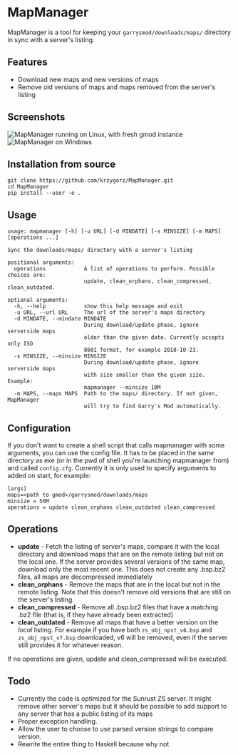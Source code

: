 # MapManager
MapManager is a tool for keeping your `garrysmod/downloads/maps/` directory in sync with a server's listing.
## Features
* Download new maps and new versions of maps
* Remove old versions of maps and maps removed from the server's listing
## Screenshots
![](https://i.imgur.com/POssDOr.png "MapManager running on Linux, with fresh gmod instance")
![](https://i.imgur.com/eHO0DUP.jpg "MapManager on Windows")
## Installation from source
```
git clone https://github.com/krzygorz/MapManager.git
cd MapManager
pip install --user -e .
```
## Usage
```
usage: mapmanager [-h] [-u URL] [-d MINDATE] [-s MINSIZE] [-m MAPS] [operations ...]

Sync the downloads/maps/ directory with a server's listing

positional arguments:
  operations            A list of operations to perform. Possible choices are:
                        update, clean_orphans, clean_compressed, clean_outdated.

optional arguments:
  -h, --help            show this help message and exit
  -u URL, --url URL     The url of the server's maps directory
  -d MINDATE, --mindate MINDATE
                        During download/update phase, ignore serverside maps
                        older than the given date. Currently accepts only ISO
                        8601 format, for example 2018-10-23.
  -s MINSIZE, --minsize MINSIZE
                        During download/update phase, ignore serverside maps
                        with size smaller than the given size. Example:
                        mapmanager --minsize 10M
  -m MAPS, --maps MAPS  Path to the maps/ directory. If not given, MapManager
                        will try to find Garry's Mod automatically.
```

## Configuration
If you don't want to create a shell script that calls mapmanager with some arguments, you can use the config file. It has to be placed in the same directory as exe (or in the pwd of shell you're launching mapmanager from) and called `config.cfg`. Currently it is only used to specify arguments to added on start, for example:
```
[args]
maps=<path to gmod>/garrysmod/downloads/maps
minsize = 50M
operations = update clean_orphans clean_outdated clean_compressed
```

## Operations
* **update** - Fetch the listing of server's maps, compare it with the local directory and download maps that are on the remote listing but not on the local one. If the server provides several versions of the same map, download only the most recent one. This does not create any .bsp.bz2 files, all maps are decompressed immediately 
* **clean_orphans** - Remove the maps that are in the local but not in the remote listing. Note that this doesn't remove old versions that are still on the server's listing.
* **clean_compressed** - Remove all .bsp.bz2 files that have a matching .bz2 file (that is, if they have already been extracted)
* **clean_outdated** - Remove all maps that have a better version on the *local* listing. For example if you have both `zs_obj_npst_v6.bsp` and `zs_obj_npst_v7.bsp` downloaded, v6 will be removed, even if the server still provides it for whatever reason.

If no operations are given, update and clean_compressed will be executed.

## Todo
* Currently the code is optimized for the Sunrust ZS server. It might remove other server's maps but it should be possible to add support to any server that has a public listing of its maps
* Proper exception handling.
* Allow the user to choose to use parsed version strings to compare version.
* Rewrite the entire thing to Haskell because why not
